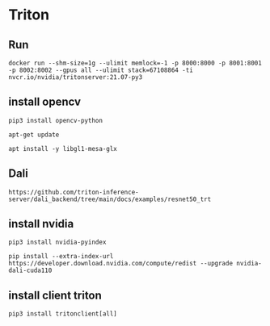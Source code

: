 # Triton
## Run
  
    docker run --shm-size=1g --ulimit memlock=-1 -p 8000:8000 -p 8001:8001 -p 8002:8002 --gpus all --ulimit stack=67108864 -ti nvcr.io/nvidia/tritonserver:21.07-py3

## install opencv
  
    pip3 install opencv-python

    apt-get update

    apt install -y libgl1-mesa-glx
## Dali

    https://github.com/triton-inference-server/dali_backend/tree/main/docs/examples/resnet50_trt

## install nvidia
  
    pip3 install nvidia-pyindex
    
    pip install --extra-index-url https://developer.download.nvidia.com/compute/redist --upgrade nvidia-dali-cuda110
  
## install client triton

    pip3 install tritonclient[all]

